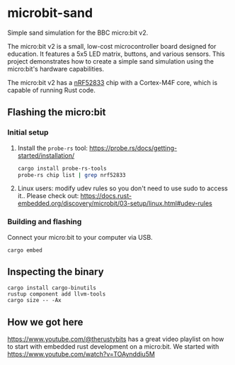 # microbit-sand

Simple sand simulation for the BBC micro:bit v2.

The micro:bit v2 is a small, low-cost microcontroller board designed for education. It features a 5x5 LED matrix,
buttons, and various sensors. This project demonstrates how to create a simple sand simulation using the micro:bit's
hardware capabilities.

The micro:bit v2 has a [nRF52833](https://www.nordicsemi.com/Products/nRF52833) chip with a Cortex-M4F core, which is
capable of running Rust code.

## Flashing the micro:bit

### Initial setup

1. Install the `probe-rs` tool:
   https://probe.rs/docs/getting-started/installation/
   ```bash
   cargo install probe-rs-tools
   probe-rs chip list | grep nrf52833
   ```
2. Linux users: modify udev rules so you don't need to use sudo to access it.. Please check
   out: https://docs.rust-embedded.org/discovery/microbit/03-setup/linux.html#udev-rules

### Building and flashing

Connect your micro:bit to your computer via USB.

```
cargo embed
```

## Inspecting the binary

```
cargo install cargo-binutils
rustup component add llvm-tools
cargo size -- -Ax
```

## How we got here

https://www.youtube.com/@therustybits has a great video playlist on how to start with embedded rust development on a
micro:bit. We started with https://www.youtube.com/watch?v=TOAynddiu5M

